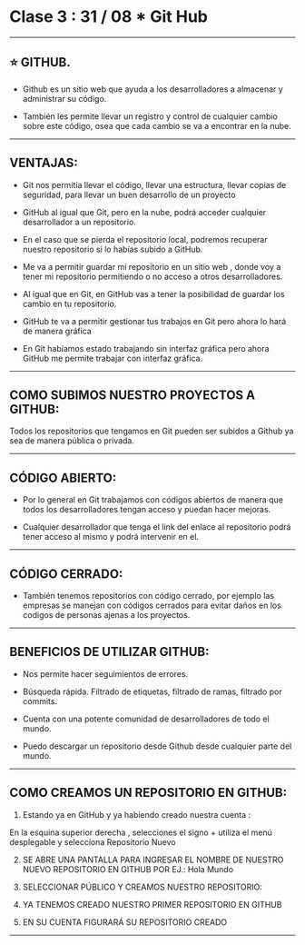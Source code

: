 # Clase 3 : 31 / 08  * Git Hub

---

## :star: GITHUB.


- Github es un sitio web  que ayuda a los desarrolladores a almacenar y administrar su código.​

- También les permite llevar un registro y control de cualquier cambio sobre este código, osea que cada cambio se va a encontrar en la nube.

---

## VENTAJAS:

- Git nos permitía llevar el código,  llevar una estructura,  llevar copias de seguridad, para llevar un buen desarrollo de un proyecto

- GitHub al igual que Git, pero en la nube,  podrá acceder cualquier desarrollador a un repositorio.​

- En el caso que se pierda el repositorio local,  podremos recuperar nuestro repositorio si lo habías subido a GitHub.

- Me va a permitir guardar mi repositorio  en un sitio web , donde voy a tener mi repositorio permitiendo o no acceso a otros desarrolladores.

- Al igual que en Git, en GitHub vas a tener la posibilidad de guardar los cambio en tu repositorio.

- GitHub te va a permitir gestionar tus trabajos en Git pero ahora lo hará de manera gráfica

- En Git habíamos estado trabajando sin interfaz gráfica pero ahora GitHub me permite trabajar con interfaz gráfica.

---

## COMO SUBIMOS NUESTRO PROYECTOS A GITHUB:

Todos los repositorios que tengamos en Git pueden ser subidos a Github ya sea de manera pública o privada.​

---

## CÓDIGO ABIERTO:


- Por lo general en Git trabajamos con códigos abiertos de manera que todos los desarrolladores tengan acceso y puedan hacer mejoras.

- Cualquier desarrollador que tenga el link del enlace al repositorio podrá tener acceso al mismo y podrá intervenir en el.

---

## CÓDIGO CERRADO:

- También tenemos repositorios con código cerrado, por ejemplo las empresas se manejan con códigos cerrados para evitar daños en los codigos de personas ajenas a los proyectos.

---

## BENEFICIOS DE UTILIZAR GITHUB:

- Nos permite hacer seguimientos de errores.

- Búsqueda rápida. Filtrado de etiquetas, filtrado de ramas, filtrado por commits. 

- Cuenta con una potente comunidad de desarrolladores de todo el mundo.

- Puedo descargar un repositorio desde Github desde cualquier parte del mundo.

---

## COMO CREAMOS UN REPOSITORIO EN GITHUB:

1. Estando  ya en GitHub y ya habiendo creado nuestra cuenta :

En la esquina superior derecha , selecciones el signo + utiliza el menú desplegable  y selecciona Repositorio Nuevo

2. SE ABRE UNA PANTALLA PARA INGRESAR EL NOMBRE DE NUESTRO NUEVO REPOSITORIO EN GITHUB POR EJ.: Hola Mundo

3. SELECCIONAR PÚBLICO Y CREAMOS NUESTRO REPOSITORIO:

4. YA TENEMOS CREADO NUESTRO PRIMER REPOSITORIO EN GITHUB

5. EN SU CUENTA FIGURARÁ SU REPOSITORIO CREADO

---
